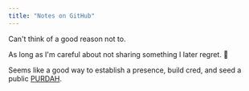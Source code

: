```yaml
---
title: "Notes on GitHub"
---
```


Can't think of a good reason not to.

As long as I'm careful about not sharing something I later regret. 😬

Seems like a good way to establish a presence, build cred, and seed a public [PURDAH](https://www.reddit.com/r/nealstephenson/comments/czw5og/fall_or_dodge_in_hell_question_on_the/).
